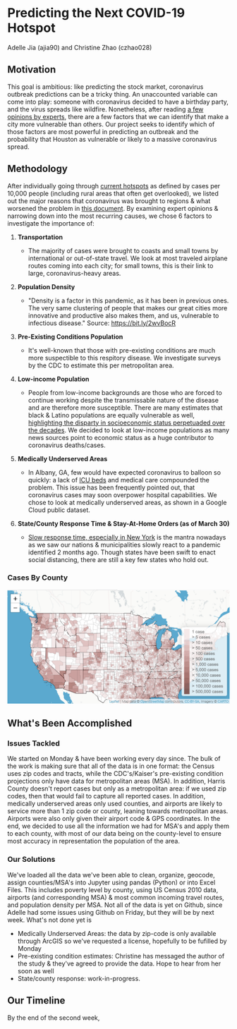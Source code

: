 # Predicting the Next COVID-19 Hotspot

Adelle Jia (ajia90) and Christine Zhao (czhao028)

## Motivation
This goal is ambitious: like predicting the stock market, coronavirus outbreak predictions can be a tricky thing. An unaccounted variable can come into play: someone with coronavirus decided to have a birthday party, and the virus spreads like wildfire. Nonetheless, after reading [a few opinions by experts](https://www.statnews.com/2020/04/01/coronavirus-how-bad-it-gets-different-communities/), there are a few factors that we can identify that make a city more vulnerable than others. Our project seeks to identify which of those factors are most powerful in predicting an outbreak and the probability that Houston as vulnerable or likely to a massive coronavirus spread.

## Methodology
After individually going through [current hotspots](https://www.scientificamerican.com/article/map-reveals-hidden-u-s-hotspots-of-coronavirus-infection/) as defined by cases per 10,000 people (including rural areas that often get overlooked), we listed out the major reasons that coronavirus was brought to regions & what worsened the problem in [this document](https://docs.google.com/document/d/1aYphRfF8b_siem5ZNdMKAaTm5iFiyQtQwD_adOMns5U/edit?usp=sharing). By examining expert opinions & narrowing down into the most recurring causes, we chose 6 factors to investigate the importance of: 
<ol>
  
  <li> <b> Transportation </b> 
    <ul>
      <li> 
        
The majority of cases were brought to coasts and small towns by international or out-of-state travel. We look at most traveled airplane routes coming into each city; for small towns, this is their link to large, coronavirus-heavy areas. 
    </ul>
   <li> <b> Population Density </b>
     <ul>
      <li> 
        
"Density is a factor in this pandemic, as it has been in previous ones. The very same clustering of people that makes our great cities more innovative and productive also makes them, and us, vulnerable to infectious disease." Source: https://bit.ly/2wvBocR
     </ul>
    <li><b> Pre-Existing Conditions Population</b>
      <ul> 
        <li>
          
It's well-known that those with pre-existing conditions are much more suspectible to this respitory disease. We investigate surveys by the CDC to estimate this per metropolitan area. 
      </ul>
      
 <li> <b>Low-income Population</b>
  <ul> 
    <li> 
      
People from low-income backgrounds are those who are forced to continue working despite the transmissable nature of the disease and are therefore more susceptible. There are many estimates that black & Latino populations are equally vulnerable as well, 
[highlighting the disparty in socioeconomic status perpetuaded over the decades](https://www.nola.com/news/coronavirus/article_d804d410-7852-11ea-ac6d-470ebb61c694.html). We decided to look at low-income populations as many news sources point to economic status as a huge contributor to coronavirus deaths/cases.
  </ul>
  
  <li> <b>Medically Underserved Areas</b>
  <ul> 
    <li> 

 In Albany, GA, few would have expected coronavirus to balloon so quickly: a lack of [ICU beds](https://www.nytimes.com/2020/03/30/us/coronavirus-funeral-albany-georgia.html) and medical care compounded the problem. This issue has been frequently pointed out, that coronavirus cases may soon overpower hospital capabilities. We chose to look at medically underserved areas, as shown in a Google Cloud public dataset.
  </ul>
  
  <li> <b>State/County Response Time & Stay-At-Home Orders (as of March 30)</b>
<ul> 
  <li> 
   
[Slow response time, especially in New York](https://www.cnn.com/2020/03/26/us/new-york-coronavirus-explainer/index.html) is the mantra nowadays as we saw our nations & municipalities slowly react to a pandemic identified 2 months ago. Though states have been swift to enact social distancing, there are still a key few states who hold out. 
  </ul>
</ol>

### Cases By County
![Cases By County](https://github.com/czhao028/DataScience/blob/master/cases%20by%20county.PNG)


 
 ## What's Been Accomplished
 
 ### Issues Tackled
 We started on Monday & have been working every day since. The bulk of the work is making sure that all of the data is in one format: the Census uses zip codes and tracts, while the CDC's/Kaiser's pre-existing condition projections only have data for metropolitan areas (MSA). In addition, Harris County doesn't report cases but only as a metropolitan area: if we used zip codes, then that would fail to capture all reported cases. In addition, medically underserved areas only used counties, and airports are likely to service more than 1 zip code or county, leaning towards metropolitan areas. Airports were also only given their airport code & GPS coordinates. In the end, we decided to use all the information we had for MSA's and apply them to each county, with most of our data being on the county-level to ensure most accuracy in representation the population of the area.
 
 ### Our Solutions
We've loaded all the data we've been able to clean, organize, geocode, assign counties/MSA's into Jupyter using pandas (Python) or into Excel Files. This includes poverty level by county, using US Census 2010 data, airports (and corresponding MSA) & most common incoming travel routes, and population density per MSA. Not all of the data is yet on Github, since Adelle had some issues using Github on Friday, but they will be by next week. What's not done yet is 
- Medically Underserved Areas: the data by zip-code is only available through ArcGIS so we've requested a license, hopefully to be fufilled by Monday
- Pre-existing condition estimates: Christine has messaged the author of the study & they've agreed to provide the data. Hope to hear from her soon as well
- State/county response: work-in-progress. 
 
 ## Our Timeline
 By the end of the second week, 
 

      
        




